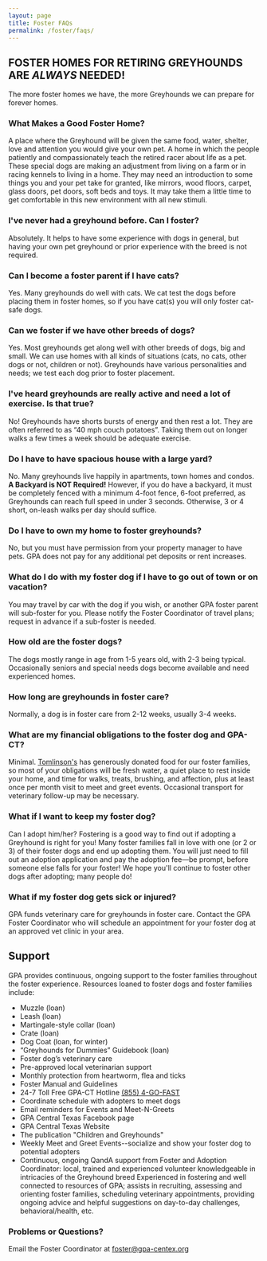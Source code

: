 ```yaml
---
layout: page
title: Foster FAQs
permalink: /foster/faqs/
---
```


## FOSTER HOMES FOR RETIRING GREYHOUNDS ARE _ALWAYS_ NEEDED!

The more foster homes we have, the more Greyhounds we can prepare for forever homes.

### What Makes a Good Foster Home?

A place where the Greyhound will be given the same food, water, shelter, love and attention you would give your own pet.
A home in which the people patiently and compassionately teach the retired racer about life as a pet. These special dogs are
making an adjustment from living on a farm or in racing kennels to living in a home.  They may need an introduction to some
things you and your pet take for granted, like mirrors, wood floors, carpet, glass doors, pet doors, soft beds and toys. It may take
them a little time to get comfortable in this new environment with all new stimuli.

### I've never had a greyhound before. Can I foster?

Absolutely. It helps to have some experience with dogs in general, but having your own pet greyhound or prior experience
with the breed is not required.

### Can I become a foster parent if I have cats?

Yes. Many greyhounds do well with cats.  We cat test the dogs before placing them in
foster homes, so if you have cat(s) you will only foster cat-safe dogs.

### Can we foster if we have other breeds of dogs?

Yes. Most greyhounds get along well with other breeds of dogs, big and small.  We can use homes with all kinds of
situations (cats, no cats, other dogs or not, children or not). Greyhounds have various
personalities and needs; we test each dog prior to foster placement.

### I've heard greyhounds are really active and need a lot of exercise. Is that true?

No!  Greyhounds have shorts bursts of energy and then rest a lot. They are often referred to as
“40 mph couch potatoes”. Taking them out on longer walks a few times a week should
be adequate exercise.

### Do I have to have spacious house with a large yard?

No. Many greyhounds live happily in apartments, town homes and condos. **A Backyard is NOT Required!**
However, if you do have a backyard, it must be completely fenced with a minimum 4-foot fence,
6-foot preferred, as Greyhounds can reach full speed in under 3 seconds.
Otherwise, 3 or 4 short, on-leash walks per day should suffice.

### Do I have to own my home to foster greyhounds?

No, but you must have permission from your property manager to have pets. GPA does not pay for any
additional pet deposits or rent increases.

### What do I do with my foster dog if I have to go out of town or on vacation?

You may travel by car with the dog if you wish, or another GPA foster parent will sub-foster
for you. Please notify the Foster Coordinator of travel plans; request in advance if a sub-foster is needed.

### How old are the foster dogs?

The dogs mostly range in age from 1-5 years old, with 2-3 being typical. Occasionally seniors
and special needs dogs become available and need experienced homes.

### How long are greyhounds in foster care?

Normally, a dog is in foster care from 2-12 weeks, usually 3-4 weeks.

### What are my financial obligations to the foster dog and GPA-CT?

Minimal. [Tomlinson's](http://www.tomlinsons.com/) has generously donated food for our foster families, so most of your
obligations will be fresh water, a quiet place to rest inside your home, and time
for walks, treats, brushing, and affection, plus at least once per month visit to meet and
greet events. Occasional transport for veterinary follow-up may be necessary.

### What if I want to keep my foster dog?

Can I adopt him/her? Fostering is a good way to find out if adopting a Greyhound is right
for you! Many foster families fall in love with one (or 2 or 3) of their foster dogs and end up
adopting them. You will just need to fill out an adoption application and pay the adoption
fee—be prompt, before someone else falls for your foster! We hope you'll continue to
foster other dogs after adopting; many people do!

### What if my foster dog gets sick or injured?

GPA funds veterinary care for greyhounds in foster care. Contact the GPA Foster
Coordinator who will schedule an appointment for your foster dog at an
approved vet clinic in your area.

## Support

GPA provides continuous, ongoing support to the foster families throughout the
foster experience. Resources loaned to foster dogs and foster families include:

* Muzzle (loan)
* Leash (loan)
* Martingale-style collar (loan)
* Crate (loan)
* Dog Coat (loan, for winter)
* “Greyhounds for Dummies” Guidebook (loan)
* Foster dog’s veterinary care
* Pre-approved local veterinarian support
* Monthly protection from heartworm, flea and ticks
* Foster Manual and Guidelines
* 24-7 Toll Free GPA-CT Hotline [(855) 4-GO-FAST](tel:855-446-3278)
* Coordinate schedule with adopters to meet dogs
* Email reminders for Events and Meet-N-Greets
* GPA Central Texas Facebook page
* GPA Central Texas Website
* The publication "Children and Greyhounds"
* Weekly Meet and Greet Events--socialize and show your foster dog to potential adopters
* Continuous, ongoing QandA support from Foster and Adoption Coordinator: local, trained
  and experienced volunteer knowledgeable in intricacies of the Greyhound breed Experienced
  in fostering and well connected to resources of GPA; assists in recruiting, assessing and
  orienting foster families, scheduling veterinary appointments, providing ongoing advice and
  helpful suggestions on day-to-day challenges, behavioral/health, etc.

### Problems or Questions?

Email the Foster Coordinator at [foster@gpa-centex.org](mailto:foster@gpa-centex.org)
